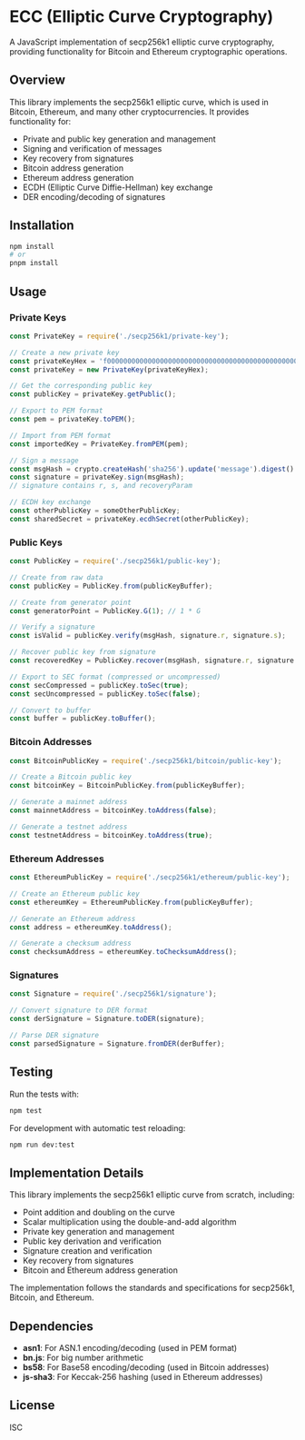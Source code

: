# ECC (Elliptic Curve Cryptography)

A JavaScript implementation of secp256k1 elliptic curve cryptography, providing functionality for Bitcoin and Ethereum cryptographic operations.

## Overview

This library implements the secp256k1 elliptic curve, which is used in Bitcoin, Ethereum, and many other cryptocurrencies. It provides functionality for:

- Private and public key generation and management
- Signing and verification of messages
- Key recovery from signatures
- Bitcoin address generation
- Ethereum address generation
- ECDH (Elliptic Curve Diffie-Hellman) key exchange
- DER encoding/decoding of signatures

## Installation

```bash
npm install
# or
pnpm install
```

## Usage

### Private Keys

```javascript
const PrivateKey = require('./secp256k1/private-key');

// Create a new private key
const privateKeyHex = 'f000000000000000000000000000000000000000000000000000000000000000';
const privateKey = new PrivateKey(privateKeyHex);

// Get the corresponding public key
const publicKey = privateKey.getPublic();

// Export to PEM format
const pem = privateKey.toPEM();

// Import from PEM format
const importedKey = PrivateKey.fromPEM(pem);

// Sign a message
const msgHash = crypto.createHash('sha256').update('message').digest().toString('hex');
const signature = privateKey.sign(msgHash);
// signature contains r, s, and recoveryParam

// ECDH key exchange
const otherPublicKey = someOtherPublicKey;
const sharedSecret = privateKey.ecdhSecret(otherPublicKey);
```

### Public Keys

```javascript
const PublicKey = require('./secp256k1/public-key');

// Create from raw data
const publicKey = PublicKey.from(publicKeyBuffer);

// Create from generator point
const generatorPoint = PublicKey.G(1); // 1 * G

// Verify a signature
const isValid = publicKey.verify(msgHash, signature.r, signature.s);

// Recover public key from signature
const recoveredKey = PublicKey.recover(msgHash, signature.r, signature.s, signature.recoveryParam);

// Export to SEC format (compressed or uncompressed)
const secCompressed = publicKey.toSec(true);
const secUncompressed = publicKey.toSec(false);

// Convert to buffer
const buffer = publicKey.toBuffer();
```

### Bitcoin Addresses

```javascript
const BitcoinPublicKey = require('./secp256k1/bitcoin/public-key');

// Create a Bitcoin public key
const bitcoinKey = BitcoinPublicKey.from(publicKeyBuffer);

// Generate a mainnet address
const mainnetAddress = bitcoinKey.toAddress(false);

// Generate a testnet address
const testnetAddress = bitcoinKey.toAddress(true);
```

### Ethereum Addresses

```javascript
const EthereumPublicKey = require('./secp256k1/ethereum/public-key');

// Create an Ethereum public key
const ethereumKey = EthereumPublicKey.from(publicKeyBuffer);

// Generate an Ethereum address
const address = ethereumKey.toAddress();

// Generate a checksum address
const checksumAddress = ethereumKey.toChecksumAddress();
```

### Signatures

```javascript
const Signature = require('./secp256k1/signature');

// Convert signature to DER format
const derSignature = Signature.toDER(signature);

// Parse DER signature
const parsedSignature = Signature.fromDER(derBuffer);
```

## Testing

Run the tests with:

```bash
npm test
```

For development with automatic test reloading:

```bash
npm run dev:test
```

## Implementation Details

This library implements the secp256k1 elliptic curve from scratch, including:

- Point addition and doubling on the curve
- Scalar multiplication using the double-and-add algorithm
- Private key generation and management
- Public key derivation and verification
- Signature creation and verification
- Key recovery from signatures
- Bitcoin and Ethereum address generation

The implementation follows the standards and specifications for secp256k1, Bitcoin, and Ethereum.

## Dependencies

- **asn1**: For ASN.1 encoding/decoding (used in PEM format)
- **bn.js**: For big number arithmetic
- **bs58**: For Base58 encoding/decoding (used in Bitcoin addresses)
- **js-sha3**: For Keccak-256 hashing (used in Ethereum addresses)

## License

ISC
